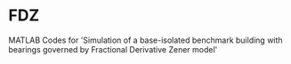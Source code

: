 # FDZ
MATLAB Codes for 'Simulation of a base-isolated benchmark building with bearings governed by Fractional Derivative Zener model'
